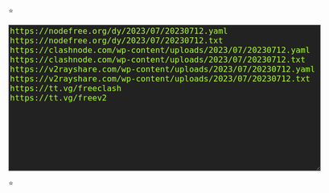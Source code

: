 <pre>⭐</pre>
<textarea rows="15" cols="60" id="code">
https://nodefree.org/dy/2023/07/20230712.yaml
https://nodefree.org/dy/2023/07/20230712.txt
https://clashnode.com/wp-content/uploads/2023/07/20230712.yaml
https://clashnode.com/wp-content/uploads/2023/07/20230712.txt
https://v2rayshare.com/wp-content/uploads/2023/07/20230712.yaml
https://v2rayshare.com/wp-content/uploads/2023/07/20230712.txt
https://tt.vg/freeclash
https://tt.vg/freev2
</textarea>
<pre>⭐</pre>

<script type="text/javascript">

preCast();

function preCast() {
  let textArElement = document.querySelector('textarea');
  let arrayFromTextArea = textArElement.value
  .split(String.fromCharCode(10))
  .filter(line => line.trim() !== '');

  let perLine = [];
  let perOption = [];
  let selectArea = document.createElement('select');
  for (let i=0;i<arrayFromTextArea.length;i++)
  {
    perOption[i] = document.createElement('option');
    perLine[i] = arrayFromTextArea[i];
    perOption[i].innerText = matchRegex(perLine[i]);
    selectArea.appendChild(perOption[i]);
    perOption[i].onclick=function(){
      navigator.clipboard.writeText(this.innerText);};
  }
  let breakLine = document.createElement('br');
  selectArea.size = arrayFromTextArea.length;
  textArElement.parentNode.insertBefore(selectArea, textArElement);
  textArElement.parentNode.insertBefore(breakLine, textArElement);
}

function matchRegex (inputUrl) {
  let packageModule = [];
  let yyyyMmDd = /\/\d{4}\/\d{2}\/\d{8}\./i;
  packageModule = inputUrl.split(yyyyMmDd);
  return inputUrl.match(yyyyMmDd) ? packageModule[0] + 
  tamperCalendar() + packageModule[1] : inputUrl;
}

function tamperCalendar () {
  let currentDay = new Date();
  let currentYear = currentDay.getFullYear();
  let currentMonth = currentDay.getMonth() + 1;
  let currentDate = currentDay.getDate();
  let tamperModule = '/' + currentYear + '/'
   + padStart2(currentMonth)+ '/' + currentYear + padStart2
   (currentMonth) + padStart2(currentDate - 1) + '.';
  return tamperModule;
}

function padStart2(inputDigit) {
  let outStr = inputDigit.toString().padStart(2, '0');
  return outStr;
}
</script>

<style type="text/css">
textarea {
  background-color:#222222;
  color: #ADFF2F;
  font-size: 16px;
}
</style>